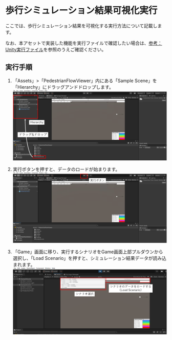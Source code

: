 # 歩行シミュレーション結果可視化実行
ここでは、歩行シミュレーション結果を可視化する実行方法について記載します。

なお、本アセットで実装した機能を実行ファイルで確認したい場合は、[参考：Unity実行ファイル](UnityExe.md)を参照のうえご確認ください。

## 実行手順
1. 「Assets」>「PedestrianFlowViewer」内にある「Sample Scene」を「Hierarchy」にドラッグアンドドロップします。
![](../images/set_asset.png)

2. 実行ボタンを押すと、データのロードが始まります。
![](../images/unity-execute.png)

3. 「Game」画面に移り、実行するシナリオをGame画面上部プルダウンから選択し、「Load Scenario」を押すと、シミュレーション結果データが読み込まれます。
![](../images/set_scenario.png)